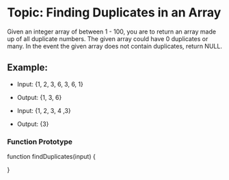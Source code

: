 
# Topic: Finding Duplicates in an Array

Given an integer array of between 1 - 100, you are to return an array made up of all duplicate numbers. The given array could have 0 duplicates or many. In the event the given array does not contain duplicates, return NULL.

## Example:
-	Input: {1, 2, 3, 6, 3, 6, 1}
-	Output: {1, 3, 6}

-	Input: {1, 2, 3, 4 ,3}
-	Output: {3}


### Function Prototype

function findDuplicates(input) {

}
